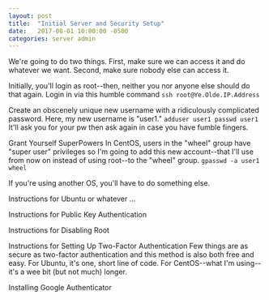 ```yaml
---
layout: post
title:  "Initial Server and Security Setup"
date:   2017-08-01 10:00:00 -0500
categories: server admin
---
```

We're going to do two things. First, make sure we can access it and do whatever we want. Second, make sure nobody else can access it.

Initially, you'll login as root--then, neither you nor anyone else should do that again. Login in via this humble command
`ssh root@Ye.Olde.IP.Address`

Create an obscenely unique new username with a ridiculously complicated password. Here, my new username is "user1."
`adduser user1
passwd user1`
It'll ask you for your pw then ask again in case you have fumble fingers.

Grant Yourself SuperPowers
In CentOS, users in the "wheel" group have "super user" privileges so I'm going to add this new account--that I'll use from now on instead of using root--to the "wheel" group.
`gpasswd -a user1 wheel`

If you're using another OS, you'll have to do something else. 

Instructions for Ubuntu or whatever ...

Instructions for Public Key Authentication

Instructions for Disabling Root

Instructions for Setting Up Two-Factor Authentication
Few things are as secure as two-factor authentication and this method is also both free and easy. For Ubuntu, it's one, short line of code. For CentOS--what I'm using--it's a wee bit (but not much) longer. 

Installing Google Authenticator
